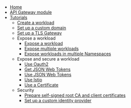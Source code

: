 * [Home](/)
* [API Gateway module](../README.md)
* [Tutorials](./README.md)
  * [Create a workload](./01-00-create-workload.md)
  * [Set up a custom domain](./01-10-setup-custom-domain-for-workload.md)
  * [Set up a TLS Gateway](./01-20-set-up-tls-gateway.md)
  * Expose a workload
    * [Expose a workload](/user/tutorials/01-40-expose-workload/01-40-expose-workload-apigateway.md)
    * [Expose multiple workloads](/user/tutorials/01-40-expose-workload/01-41-expose-multiple-workloads.md)
    * [Expose workloads in multiple Namespaces](/user/tutorials/01-40-expose-workload/01-42-expose-workloads-multiple-namespaces.md)
  * Expose and secure a workload
    * [Use Oauth2](/user/tutorials/01-50-expose-and-secure-a-workload/01-50-expose-and-secure-workload-oauth2.md)
    * [Get JSON Web Tokens](/user/tutorials/01-50-expose-and-secure-a-workload/01-51-get-jwt.md)
    * [Use JSON Web Tokens](/user/tutorials/01-50-expose-and-secure-a-workload/01-52-expose-and-secure-workload-jwt.md)
    * [Use Istio](/user/tutorials/01-50-expose-and-secure-a-workload/01-53-expose-and-secure-workload-istio.md)
    * [Use a Certificate](/user/tutorials/01-50-expose-and-secure-a-workload/01-54-expose-and-secure-workload-with-certificate.md)
  * Security
    * [Prepare self-signed root CA and client certificates](/user/tutorials/01-60-security/01-61-mtls-selfsign-client-certicate.md)
    * [Set up a custom identity provider](/user/tutorials/01-60-security/01-62-set-up-idp.md)